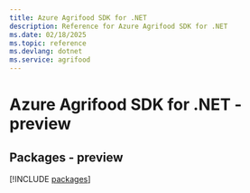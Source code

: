 ```yaml
---
title: Azure Agrifood SDK for .NET
description: Reference for Azure Agrifood SDK for .NET
ms.date: 02/18/2025
ms.topic: reference
ms.devlang: dotnet
ms.service: agrifood
---
```

# Azure Agrifood SDK for .NET - preview
## Packages - preview
[!INCLUDE [packages](agrifood-index.md)]
